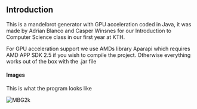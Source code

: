 Introduction
----
This is a mandelbrot generator with GPU acceleration coded in Java, it was made by Adrian Blanco and Casper Winsnes for our Introduction to Computer Science class in our first year at KTH. 

For GPU acceleration support we use AMDs library Aparapi which requires AMD APP SDK 2.5 if you wish to compile the project. Otherwise everything works out of the box with the .jar file

#### Images
This is what the program looks like

![MBG2k](http://i.imgur.com/pcLmTX6.png)
